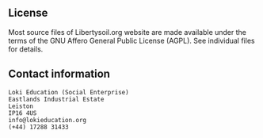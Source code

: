 ## License

Most source files of Libertysoil.org website are made available under the terms of the GNU Affero General Public License (AGPL).  See individual files for details.

## Contact information

    Loki Education (Social Enterprise)
    Eastlands Industrial Estate
    Leiston
    IP16 4US
    info@lokieducation.org 
    (+44) 17288 31433
